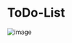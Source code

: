 # ToDo-List
![image](https://github.com/aniimessh/ToDo-List/assets/97246133/84535fda-bd74-4a91-b53b-a4aa48dba845)
